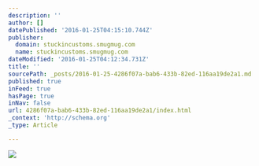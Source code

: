 ```yaml
---
description: ''
author: []
datePublished: '2016-01-25T04:15:10.744Z'
publisher:
  domain: stuckincustoms.smugmug.com
  name: stuckincustoms.smugmug.com
dateModified: '2016-01-25T04:12:34.731Z'
title: ''
sourcePath: _posts/2016-01-25-4286f07a-bab6-433b-82ed-116aa19de2a1.md
published: true
inFeed: true
hasPage: true
inNav: false
url: 4286f07a-bab6-433b-82ed-116aa19de2a1/index.html
_context: 'http://schema.org'
_type: Article

---
```

![](https://stuckincustoms.smugmug.com/Portfolio/i-b3QZW27/0/X2/Deep%20in%20the%20Guangxi%20Province%20of%20China-X2.jpg)